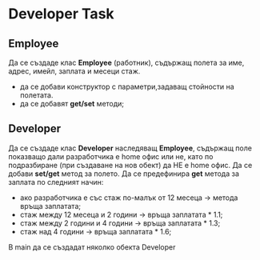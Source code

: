 # Developer Task

## Employee
Да се създаде клас **Employee** (работник), съдържащ полета за
име, адрес, имейл, заплата и месеци стаж.
  - да се добави конструктор с параметри,задаващ стойности на полетата.
  - да се добавят **get/set** методи;

## Developer
Да се създаде клас **Developer** наследяващ **Employee**, съдържащ поле показващо 
дали разработчика е home офис или не, като по подразбиране (при създаване на нов обект)
да НЕ е home офис. Да се добави **set/get** метод за полето.
Да се предефинира **get** метода за заплата по следният начин:
  - ако разработчика е със стаж по-малък от 12 месеца -> метода връща заплатата;
  - стаж между 12 месеца и 2 години -> връща заплатата * 1.1;
  - стаж между 2 години и 4 години -> връща заплатата * 1.3;
  - стаж над 4 години -> връща заплатата * 1.6;

В main да се създадат няколко обекта Developer
